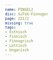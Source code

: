 ```yaml
---
name: PINSEL2
disc: SiFoX-Finnugor
page: 221/2
missing: true
tags:
- Estnisch
- Finnisch
- Finnugrisch
- Lettisch
- Ungarisch
---
```

